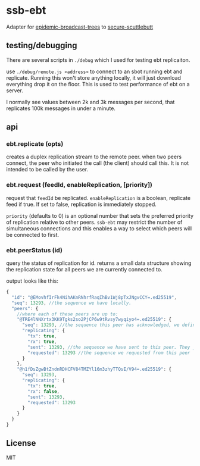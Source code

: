 # ssb-ebt

Adapter for [epidemic-broadcast-trees](https://github.com/dominictarr/epidemic-broadcast-trees)
to [secure-scuttlebutt](http://scuttlebutt.nz/)


## testing/debugging

There are several scripts in `./debug` which I used for testing
ebt replicaiton.

use `./debug/remote.js <address>` to connect to an sbot running
ebt and replicate. Running this won't store anything locally,
it will just download everything drop it on the floor. This
is used to test performance of ebt on a server.

I normally see values between 2k and 3k messages per second,
that replicates 100k messages in under a minute.

## api

### ebt.replicate (opts)

creates a duplex replication stream to the remote peer.
when two peers connect, the peer who initiated the call
(the client) should call this. It is not intended to
be called by the user.

### ebt.request (feedId, enableReplication, [priority])

request that `feedId` be replicated. `enableReplication` is
a boolean, replicate feed if true. If set to false,
replication is immediately stopped.

`priority` (defaults to 0) is an optional number that sets the preferred priority of replication relative to other peers.  `ssb-ebt` may restrict the number of simultaneous connections and this enables a way to select which peers will be connected to first.

### ebt.peerStatus (id)

query the status of replication for id.
returns a small data structure showing the replication
state for all peers we are currently connected to.

output looks like this:
``` js
{
  "id": "@EMovhfIrFk4NihAKnRNhrfRaqIhBv1Wj8pTxJNgvCCY=.ed25519",
  "seq": 13293, //the sequence we have locally.
  "peers": {
    //where each of these peers are up to:
    "@TRE4lNNXrtx3KK9Tgks2so2PjCP6w9tRvsy7wyqiyo4=.ed25519": {
      "seq": 13293, //the sequence this peer has acknowledged, we definitely know they have this number.
      "replicating": {
        "tx": true,
        "rx": true,
        "sent": 13293, //the sequence we have sent to this peer. They _probably_ have this, but not gauranteed.
        "requested": 13293 //the sequence we requested from this peer
      }
    },
    "@h1fDsZgwBtZndnRDHCFV84TMZYl16m3zhyTTQsE/V94=.ed25519": {
      "seq": 13293,
      "replicating": {
        "tx": true,
        "rx": false,
        "sent": 13293,
        "requested": 13293
      }
    }
  }
}
```

## License

MIT

